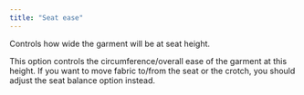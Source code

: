 ```yaml
---
title: "Seat ease"
---
```


Controls how wide the garment will be at seat height.

<Note>

This option controls the circumference/overall ease of the garment at this height. 
If you want to move fabric to/from the seat or the crotch, you should adjust the seat balance option instead.
</Note>
